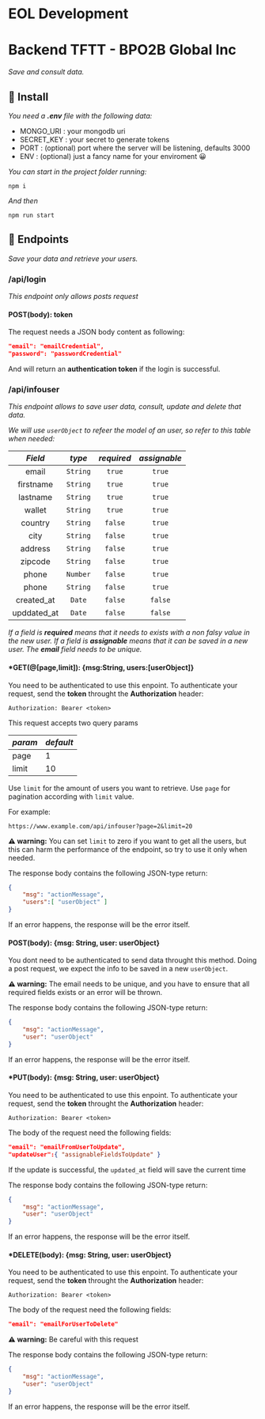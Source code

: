 # EOL Development
# Backend TFTT - BPO2B Global Inc
_Save and consult data._


## 🔧 Install

_You need a **.env** file with the following data:_

- MONGO_URI : your mongodb uri
- SECRET_KEY : your secret to generate tokens
- PORT : (optional) port where the server will be listening, defaults 3000
- ENV : (optional) just a fancy name for your enviroment 😀

_You can start in the project folder running:_
```
npm i
```
_And then_
```
npm run start
```

## 🔌 Endpoints
_Save your data and retrieve your users._

### /api/login
_This endpoint only allows posts request_
#### POST(body): token
The request needs a JSON body content as following:
   ```json
"email": "emailCredential",
"password": "passwordCredential"
```
And will return an **authentication token** if the login is successful.

### /api/infouser
_This endpoint allows to save user data, consult, update and delete that data._

_We will use `userObject` to refeer the model of an user, so refer to this table when needed:_

| _Field_     | _type_   | _required_ | _assignable_  |
|:-----------:|:--------:|:----------:|:-------------:|
| email       | `String` | `true`     | `true`        |
| firstname   | `String` | `true`     | `true`        |
| lastname    | `String` | `true`     | `true`        |
| wallet      | `String` | `true`     | `true`        |
| country     | `String` | `false`    | `true`        |
| city        | `String` | `false`    | `true`        |
| address     | `String` | `false`    | `true`        |
| zipcode     | `String` | `false`    | `true`        |
| phone       | `Number` | `false`    | `true`        |
| phone       | `String` | `false`    | `true`        |
| created_at  | `Date`   | `false`    | `false`       |
| upddated_at | `Date`   | `false`    | `false`       |

_If a field is **required** means that it needs to exists with a non falsy value in the new user._
_If a field is **assignable** means that it can be saved in a new user._
_The **email** field needs to be unique._


#### *GET(@[page,limit]): {msg:String, users:[userObject]}
You need to be authenticated to use this enpoint. To authenticate your request, send the **token** throught the **Authorization** header:
```
Authorization: Bearer <token>
```
This request accepts two query params

| _param_  | _default_  |
| ------------ | ------------ |
| page  | 1  |
| limit  | 10  |

Use `limit` for the amount of users you want to retrieve.
Use `page` for pagination according with `limit` value.

For example:
```
https://www.example.com/api/infouser?page=2&limit=20
```
**⚠ warning:** You can set `limit` to zero if you want to get all the users, but this can harm the performance of the endpoint, so try to use it only when needed.

The response body contains the following JSON-type return:

```JSON
{
	"msg": "actionMessage",
	"users":[ "userObject" ]
}
```
If an error happens, the response will be the error itself.

#### POST(body): {msg: String, user: userObject}
You dont need to be authenticated to send data throught this method. Doing a post request, we expect the info to be saved in a new `userObject`.

**⚠ warning:** The email needs to be unique, and you have to ensure that all required fields exists or an error will be thrown.

The response body contains the following JSON-type return:

```JSON
{
	"msg": "actionMessage",
	"user": "userObject"
}
```
If an error happens, the response will be the error itself.

#### *PUT(body): {msg: String, user: userObject}
You need to be authenticated to use this enpoint. To authenticate your request, send the **token** throught the **Authorization** header:
```
Authorization: Bearer <token>
```
The body of the request need the following fields:
```json
"email": "emailFromUserToUpdate",
"updateUser":{ "assignableFieldsToUpdate" }
```
If the update is successful, the `updated_at` field will save the current time

The response body contains the following JSON-type return:

```JSON
{
	"msg": "actionMessage",
	"user": "userObject"
}
```
If an error happens, the response will be the error itself.

#### *DELETE(body): {msg: String, user: userObject}
You need to be authenticated to use this enpoint. To authenticate your request, send the **token** throught the **Authorization** header:
```
Authorization: Bearer <token>
```
The body of the request need the following fields:
```json
"email": "emailForUserToDelete"
```
**⚠ warning:** Be careful with this request

The response body contains the following JSON-type return:

```JSON
{
	"msg": "actionMessage",
	"user": "userObject"
}
```
If an error happens, the response will be the error itself.
